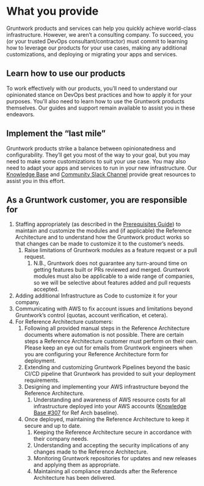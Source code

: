 # What you provide

Gruntwork products and services can help you quickly achieve world-class infrastructure. However, we aren’t a consulting company. To succeed, you (or your trusted DevOps consultant/contractor) must commit to learning how to leverage our products for your use cases, making any additional customizations, and deploying or migrating your apps and services.

## Learn how to use our products

To work effectively with our products, you’ll need to understand our opinionated stance on DevOps best practices and how to apply it for your purposes. You'll also need to learn how to use the Gruntwork products themselves. Our guides and support remain available to assist you in these endeavors.

## Implement the “last mile”

Gruntwork products strike a balance between opinionatedness and configurability. They’ll get you most of the way to your goal, but you may need to make some customizations to suit your use case. You may also need to adapt your apps and services to run in your new infrastructure. Our [Knowledge Base](https://github.com/gruntwork-io/knowledge-base/discussions) and [Community Slack Channel](https://gruntwork-community.slack.com/archives/CHH9Y3Z62) provide great resources to assist you in this effort.

## As a Gruntwork customer, you are responsible for

1. Staffing appropriately (as described in the [Prerequisites Guide](/intro/overview/reference-architecture-prerequisites-guide/)) to maintain and customize the modules and (if applicable) the Reference Architecture and to understand how the Gruntwork product works so that changes can be made to customize it to the customer’s needs.
   1. Raise limitations of Gruntwork modules as a feature request or a pull request.
      1. N.B., Gruntwork does not guarantee any turn-around time on getting features built or PRs reviewed and merged. Gruntwork modules must also be applicable to a wide range of companies, so we will be selective about features added and pull requests accepted.
1. Adding additional Infrastructure as Code to customize it for your company.
1. Communicating with AWS to fix account issues and limitations beyond Gruntwork’s control (quotas, account verification, et cetera).
1. For Reference Architecture customers:
   1. Following all provided manual steps in the Reference Architecture documents where automation is not possible. There are certain steps a Reference Architecture customer must perform on their own. Please keep an eye out for emails from Gruntwork engineers when you are configuring your Reference Architecture form for
      deployment.
   1. Extending and customizing Gruntwork Pipelines beyond the basic CI/CD pipeline that Gruntwork has provided to suit your deployment requirements.
   1. Designing and implementing your AWS infrastructure beyond the Reference Architecture.
      1. Understanding and awareness of AWS resource costs for all infrastructure deployed into your AWS accounts ([Knowledge Base #307](https://github.com/gruntwork-io/knowledge-base/discussions/307) for Ref Arch baseline).
   1. Once deployed, maintaining the Reference Architecture to keep it secure and up to date.
      1. Keeping the Reference Architecture secure in accordance with their company needs.
      1. Understanding and accepting the security implications of any changes made to the Reference Architecture.
      1. Monitoring Gruntwork repositories for updates and new releases and applying them as appropriate.
      1. Maintaining all compliance standards after the Reference Architecture has been delivered.
